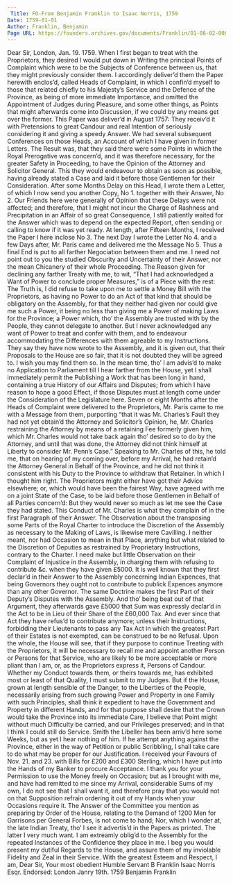 ```yaml
---
 Title: FO-From Benjamin Franklin to Isaac Norris, 1759
Date: 1759-01-01
Author: Franklin, Benjamin
Page URL: https://founders.archives.gov/documents/Franklin/01-08-02-0067
---
```


Dear Sir,
London, Jan. 19. 1759.
When I first began to treat with the Proprietors, they desired I would put down in Writing the principal Points of Complaint which were to be the Subjects of Conference between us, that they might previously consider them. I accordingly deliver’d them the Paper herewith enclos’d, called Heads of Complaint, in which I confin’d myself to those that related chiefly to his Majesty’s Service and the Defence of the Province, as being of more immediate Importance, and omitted the Appointment of Judges during Pleasure, and some other things, as Points that might afterwards come into Discussion, if we could by any means get over the former.
This Paper was deliver’d in August 1757: They receiv’d it with Pretensions to great Candour and real Intention of seriously considering it and giving a speedy Answer. We had several subsequent Conferences on those Heads, an Account of which I have given in former Letters. The Result was, that they said there were some Points in which the Royal Prerogative was concern’d, and it was therefore necessary, for the greater Safety in Proceeding, to have the Opinion of the Attorney and Solicitor General. This they would endeavour to obtain as soon as possible, having already stated a Case and laid it before those Gentlemen for their Consideration. After some Months Delay on this Head, I wrote them a Letter, of which I now send you another Copy, No 1. together with their Answer, No 2. Our Friends here were generally of Opinion that these Delays were not affected; and therefore, that I might not incur the Charge of Rashness and Precipitation in an Affair of so great Consequence, I still patiently waited for the Answer which was to depend on the expected Report, often sending or calling to know if it was yet ready. At length, after Fifteen Months, I received the Paper I here inclose No 3. The next Day I wrote the Letter No 4. and a few Days after, Mr. Paris came and delivered me the Message No 5. Thus a final End is put to all farther Negociation between them and me.
I need not point out to you the studied Obscurity and Uncertainty of their Answer, nor the mean Chicanery of their whole Proceeding. The Reason given for declining any farther Treaty with me, to wit, “That I had acknowledged a Want of Power to conclude proper Measures,” is of a Piece with the rest: The Truth is, I did refuse to take upon me to settle a Money Bill with the Proprietors, as having no Power to do an Act of that kind that should be obligatory on the Assembly, for that they neither had given nor could give me such a Power, it being no less than giving me a Power of making Laws for the Province; a Power which, tho’ the Assembly are trusted with by the People, they cannot delegate to another. But I never acknowledged any want of Power to treat and confer with them, and to endeavour accommodating the Differences with them agreable to my Instructions. They say they have now wrote to the Assembly, and it is given out, that their Proposals to the House are so fair, that it is not doubted they will be agreed to. I wish you may find them so. In the mean time, tho’ I am advis’d to make no Application to Parliament till I hear farther from the House, yet I shall immediately permit the Publishing a Work that has been long in hand, containing a true History of our Affairs and Disputes; from which I have reason to hope a good Effect, if those Disputes must at length come under the Consideration of the Legislature here.
Seven or eight Months after the Heads of Complaint were delivered to the Proprietors, Mr. Paris came to me with a Message from them, purporting “that it was Mr. Charles’s Fault they had not yet obtain’d the Attorney and Solicitor’s Opinion, he, Mr. Charles restraining the Attorney by means of a retaining Fee formerly given him, which Mr. Charles would not take back again tho’ desired so to do by the Attorney, and until that was done, the Attorney did not think himself at Liberty to consider Mr. Penn’s Case.” Speaking to Mr. Charles of this, he told me, that on hearing of my coming over, before my Arrival, he had retain’d the Attorney General in Behalf of the Province, and he did not think it consistent with his Duty to the Province to withdraw that Retainer. In which I thought him right. The Proprietors might either have got their Advice elsewhere; or, which would have been the fairest Way, have agreed with me on a joint State of the Case, to be laid before those Gentlemen in Behalf of all Parties concern’d: But they would never so much as let me see the Case they had stated. This Conduct of Mr. Charles is what they complain of in the first Paragraph of their Answer.
The Observation about the transposing some Parts of the Royal Charter to introduce the Discretion of the Assembly as necessary to the Making of Laws, is likewise mere Cavilling. I neither meant, nor had Occasion to mean in that Place, anything but what related to the Discretion of Deputies as restrained by Proprietary Instructions, contrary to the Charter.
I need make but little Observation on their Complaint of Injustice in the Assembly, in charging them with refusing to contribute &c. when they have given £5000. It is well known that they first declar’d in their Answer to the Assembly concerning Indian Expences, that being Governors they ought not to contribute to publick Expences anymore than any other Governor. The same Doctrine makes the first Part of their Deputy’s Disputes with the Assembly. And tho’ being beat out of that Argument, they afterwards gave £5000 that Sum was expressly declar’d in the Act to be in Lieu of their Share of the £60,000 Tax. And ever since that Act they have refus’d to contribute anymore; unless their Instructions, forbidding their Lieutenants to pass any Tax Act in which the greatest Part of their Estates is not exempted, can be construed to be no Refusal.
Upon the whole, the House will see, that if they purpose to continue Treating with the Proprietors, it will be necessary to recall me and appoint another Person or Persons for that Service, who are likely to be more acceptable or more pliant than I am, or, as the Proprietors express it, Persons of Candour. Whether my Conduct towards them, or theirs towards me, has exhibited most or least of that Quality, I must submit to my Judges. But if the House, grown at length sensible of the Danger, to the Liberties of the People, necessarily arising from such growing Power and Property in one Family with such Principles, shall think it expedient to have the Government and Property in different Hands, and for that purpose shall desire that the Crown would take the Province into its immediate Care, I believe that Point might without much Difficulty be carried, and our Privileges preserved; and in that I think I could still do Service.
Smith the Libeller has been arriv’d here some Weeks, but as yet I hear nothing of him. If he attempt anything against the Province, either in the way of Petition or public Scribbling, I shall take care to do what may be proper for our Justification.
I received your Favours of Nov. 21. and 23. with Bills for £200 and £300 Sterling, which I have put into the Hands of my Banker to procure Acceptance. I thank you for your Permission to use the Money freely on Occasion; but as I brought with me, and have had remitted to me since my Arrival, considerable Sums of my own, I do not see that I shall want it, and therefore pray that you would not on that Supposition refrain ordering it out of my Hands when your Occasions require it.
The Answer of the Committee you mention as preparing by Order of the House, relating to the Demand of 1200 Men for Garrisons per General Forbes, is not come to hand; Nor, which I wonder at, the late Indian Treaty, tho’ I see it advertis’d in the Papers as printed. The latter I very much want.
I am extreamly oblig’d to the Assembly for the repeated Instances of the Confidence they place in me. I beg you would present my dutiful Regards to the House, and assure them of my inviolable Fidelity and Zeal in their Service. With the greatest Esteem and Respect, I am, Dear Sir, Your most obedient Humble Servant
B Franklin
Isaac Norris Esqr.
 Endorsed: London Janry 19th. 1759 Benjamin Franklin

